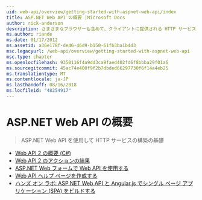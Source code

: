 ```yaml
---
uid: web-api/overview/getting-started-with-aspnet-web-api/index
title: ASP.NET Web API の概要 |Microsoft Docs
author: rick-anderson
description: さまざまなブラウザーも含めて、クライアントに提供される HTTP サービスを構築するが容易にするフレームワークを学習について ASP.NET Web API ASP.NET Web API には.
ms.author: riande
ms.date: 01/17/2012
ms.assetid: a36e178f-de46-46d9-b150-61fb3ba1b4d3
msc.legacyurl: /web-api/overview/getting-started-with-aspnet-web-api
msc.type: chapter
ms.openlocfilehash: 9350116f4a9dd3ca9faed402fd6f8bbba29f01a6
ms.sourcegitcommit: 45ac74e400f9f2b7dbded66297730f6f14a4eb25
ms.translationtype: MT
ms.contentlocale: ja-JP
ms.lasthandoff: 08/16/2018
ms.locfileid: "48254917"
---
```

<a name="getting-started-with-aspnet-web-api"></a>ASP.NET Web API の概要
====================
> ASP.NET Web API を使用して HTTP サービスの構築の基礎


- [Web API 2 の概要 (C#)](tutorial-your-first-web-api.md)
- [Web API 2 のアクションの結果](action-results.md)
- [ASP.NET Web フォームで Web API を使用する](using-web-api-with-aspnet-web-forms.md)
- [Web API ヘルプ ページを作成する](creating-api-help-pages.md)
- [ハンズ オン ラボ: ASP.NET Web API と Angular.js でシングル ページ アプリケーション (SPA) をビルドする](build-a-single-page-application-spa-with-aspnet-web-api-and-angularjs.md)
